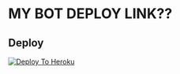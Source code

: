 # MY BOT DEPLOY LINK??
## Deploy
[![Deploy To Heroku](https://www.herokucdn.com/deploy/button.svg)](https://dashboard.heroku.com/new?button-url=https%3A%2F%2Fgithub.com%2Fatifkkr99%2FHEROKU&template=https%3A%2F%2Fgithub.com%2Fatifkkr99%2FHEROKU)
